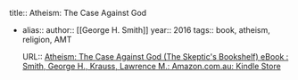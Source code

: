 title:: Atheism: The Case Against God
- alias::
  author:: [[George H. Smith]]
  year:: 2016
  tags:: book, atheism, religion, AMT

  URL:: [Atheism: The Case Against God (The Skeptic's Bookshelf) eBook : Smith, George H., Krauss, Lawrence M.: Amazon.com.au: Kindle Store](https://www.amazon.com.au/Atheism-Case-Against-Skeptics-Bookshelf-ebook/dp/B018CH0N0O)
